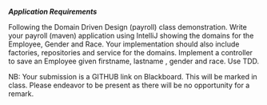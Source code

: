 ***Application Requirements***

Following the Domain Driven Design (payroll) class demonstration. 
Write your payroll (maven) application using IntelliJ showing the domains for the Employee, Gender and Race. 
Your implementation should also include factories, repositories and service for the domains.
Implement a controller to save an Employee given firstname, lastname , gender and race.
Use TDD.

NB: Your submission is a GITHUB link on Blackboard. 
This will be marked in class. 
Please endeavor to be present as there will be no opportunity for a remark.